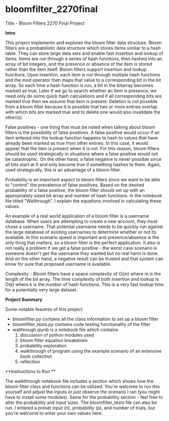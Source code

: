 # bloomfilter_2270final

Title - Bloom Filters 2270 Final Project 

**Intro**

This project implements and explores the bloom filter data structure. Bloom filters are a probabilistic data structure which stores items similar to a hash table. They can store large data sets and enable fast insertion and lookup of items. Items are run through a series of hash functions, then hashed into an array of bit integers, and the presence or absence of the item is stored rather than the item itself. Bloom filters support insertion and lookup functions. Upon insertion, each item is run through multiple hash functions and the mod operator then maps that value to a corresponding bit in the bit array. So each time a hash function is run, a bit in the bitarray becomes marked as true. Later if we go to search whether an item is presence, we need only do some quick hash calculations and if all corresponding bits are marked true then we assume that item is present. Deletion is not possible from a bloom filter because it is possible that two or more entries overlap with which bits are marked true and to delete one would also invalidate the other(s).

False positives - one thing that must be noted when talking about bloom filters is the possibility of false positives. A false positive would occur if an item entered into the lookup function happens to hash to values that have already been marked as true from other entries. In this case, it would appear that the item is present when it is not. For this reason, bloom filters should be used strategically in situations where a false positive would not be catastrophic. On the other hand, a false negative is never possible since all bits start at 0 and only become true if something hashes to them. Again, used strategically, this is an advantage of a bloom filter. 

Probability is an important aspect to bloom filters since we want to be able to "control" the prevalence of false positives. Based on the desired probability of a false postiive, the bloom filter should set up with an appropriately sized bit array and number of hash functions. In the notebook file titled "Walthrough", I explain the equations involved in calculating these values. 

An example of a real world application of a bloom filter is a username database. When users are attempting to create a new account, they must chose a username. That potential username needs to be quickly run against the large database of existing usernames to determine whether or not its available. In this scenario speed is important and presence/absence is the only thing that matters, so a bloom filter is the perfect application. It also is not really a problem if we get a false positive - the worst case scenario is someone doesn't get the username they wanted but no real harm is done. And on the other hand, a negative result can be trusted and that system can know for sure that proposed username is available. 

Complexity - Bloom filters have a space complexity of O(m) where m is the length of the bit array. The time complexity of both insertion and lookup is O(k) where k is the number of hash functions. This is a very fast lookup time for a potentially very large dataset.


**Project Summary**

Some notable feautres of this project:
- bloomfilter.py contains all the class information to set up a bloom filter
- bloomfilter_tests.py contains code testing functionality of the filter 
- walthrough.ipynb is a notebook file which contains 
    1. discussion of python modules used
    2. bloom filter equation breakdown 
    3. probability exploration
    4. walkthrough of program using the example scenario of an extensive book collection 
    5. reflection 
    
**Instructions to Run **

The walkthrough notebook file includes a section which shows how the bloom filter class and functions can be utilized. You're welcome to run this yourself and adjust the inputs or just observe the scenario I ran (you might have to install some modules). Same for the probability section - feel free to alter the probability and input sizes. The bloomfilter_tests file can also be run. I entered a preset input (n), probability (p), and number of trials, but you're welcome to enter your own values here. 